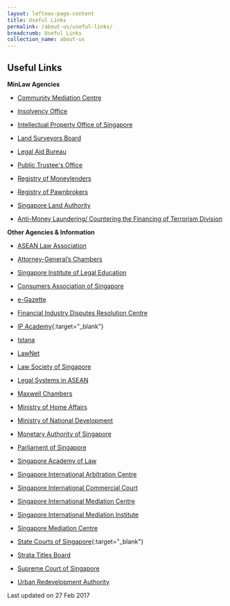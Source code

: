 ```yaml
---
layout: leftnav-page-content
title: Useful Links
permalink: /about-us/useful-links/
breadcrumb: Useful Links
collection_name: about-us
---
```


Useful Links
---

**MinLaw Agencies**

* [Community Mediation Centre](https://cmc.mlaw.gov.sg/)

* [Insolvency Office](https://io.mlaw.gov.sg/)

* [Intellectual Property Office of Singapore](https://www.ipos.gov.sg/)

* [Land Surveyors Board](https://lsb.mlaw.gov.sg/)

* [Legal Aid Bureau](https://lab.mlaw.gov.sg/)

* [Public Trustee's Office](https://pto.mlaw.gov.sg/)

* [Registry of Moneylenders](https://rom.mlaw.gov.sg/)

* [Registry of Pawnbrokers](https://rop.mlaw.gov.sg/)

* [Singapore Land Authority](https://www1.sla.gov.sg/)

* [Anti-Money Laundering/ Countering the Financing of Terrorism Division](https://acd.mlaw.gov.sg/)


**Other Agencies & Information**

* [ASEAN Law Association](http://www.aseanlawassociation.org/)

* [Attorney-General’s Chambers](https://www.agc.gov.sg/)

* [Singapore Institute of Legal Education](http://www.sile.edu.sg/)

* [Consumers Association of Singapore](https://www.case.org.sg/)

* [e-Gazette](http://www.egazette.com.sg/)

* [Financial Industry Disputes Resolution Centre](https://www.fidrec.com.sg/website/index.html)

* [IP Academy](https://iposinternational.com/){:target="_blank"}

* [Istana](https://www.istana.gov.sg/)

* [LawNet](https://www.lawnet.sg/lawnet/web/lawnet/home)

* [Law Society of Singapore](https://www.lawsociety.org.sg/)

* [Legal Systems in ASEAN](http://www.aseanlawassociation.org/legal.html)

* [Maxwell Chambers](https://www.maxwellchambers.com/)

* [Ministry of Home Affairs](https://www.mha.gov.sg/)

* [Ministry of National Development](https://www.mnd.gov.sg/)

* [Monetary Authority of Singapore](https://www.mas.gov.sg/)

* [Parliament of Singapore](https://www.parliament.gov.sg/)

* [Singapore Academy of Law](https://www.sal.org.sg/#)

* [Singapore International Arbitration Centre](http://www.siac.org.sg/)

* [Singapore International Commercial Court](https://www.sicc.gov.sg/)

* [Singapore International Mediation Centre](http://simc.com.sg/)

* [Singapore International Mediation Institute](https://www.simi.org.sg/)

* [Singapore Mediation Centre](http://www.mediation.com.sg/)

* [State Courts of Singapore](https://www.statecourts.gov.sg/){:target="_blank"}

* [Strata Titles Board](https://www.mnd.gov.sg/stb)

* [Supreme Court of Singapore](https://www.supremecourt.gov.sg/)

* [Urban Redevelopment Authority](https://www.ura.gov.sg/Corporate/)
 
<p class="right-side-updated">Last updated on 27 Feb 2017</p>
